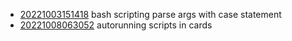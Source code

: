- [20221003151418](/zet/20221003151418/README.md) bash scripting parse args with case statement
- [20221008063052](/zet/20221008063052/README.md) autorunning scripts in cards
